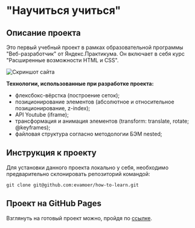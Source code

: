 # "Научиться учиться" 

## Описание проекта 

Это первый учебный проект в рамках образовательной программы "Веб-разработчик" от Яндекс.Практикума.  Он включает в себя курс "Расширенные возможности HTML и CSS".  

![Скриншот сайта](https://i.ibb.co/bdF54yM/howtolearn.png)

**Технологии, использованные при разработке проекта:** 
* флексбокс-вёрстка (построение сеток);
* позиционирование элементов (абсолютное и относительное позиционирование, z-index);
* API Youtube (iframe);
* трансформация и анимация элементов (transform: translate, rotate; @keyframes);
* файловая структура согласно методологии БЭМ nested;

## Инструкция к проекту

Для установки данного проекта локально у себя, необходимо предварительно склонировать репозиторий командой:

    git clone git@github.com:evamoer/how-to-learn.git


## Проект на GitHub Pages

Взглянуть на готовый проект можно, пройдя по [ссылке](https://evamoer.github.io/how-to-learn/index.html). 
